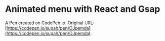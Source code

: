 # Animated menu with React and Gsap

A Pen created on CodePen.io. Original URL: [https://codepen.io/supah/pen/OJpemda](https://codepen.io/supah/pen/OJpemda).


